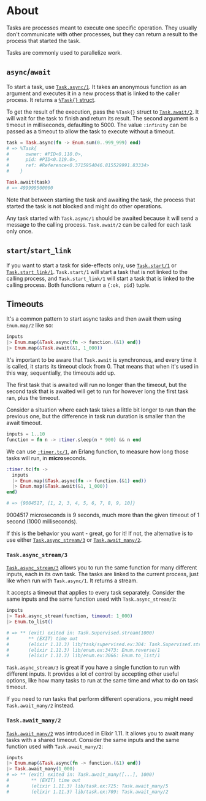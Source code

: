 # About

Tasks are processes meant to execute one specific operation.
They usually don't communicate with other processes, but they can return a result to the process that started the task.

Tasks are commonly used to parallelize work.

## `async`/`await`

To start a task, use [`Task.async/1`][task-async]. It takes an anonymous function as an argument and executes it in a new process that is linked to the caller process. It returns a [`%Task{}` struct][task-struct].

To get the result of the execution, pass the `%Task{}` struct to [`Task.await/2`][task-await]. It will wait for the task to finish and return its result. The second argument is a timeout in milliseconds, defaulting to 5000. The value `:infinity` can be passed as a timeout to allow the task to execute without a timeout.

```elixir
task = Task.async(fn -> Enum.sum(0..999_999) end)
# => %Task{
#      owner: #PID<0.110.0>,
#      pid: #PID<0.119.0>,
#      ref: #Reference<0.3715954046.815529991.83334>
#    }

Task.await(task)
# => 499999500000
```

Note that between starting the task and awaiting the task, the process that started the task is not blocked and might do other operations.

Any task started with `Task.async/1` should be awaited because it will send a message to the calling process. `Task.await/2` can be called for each task only once.

## `start`/`start_link`

If you want to start a task for side-effects only, use [`Task.start/1`][task-start] or [`Task.start_link/1`][task-start-link]. `Task.start/1` will start a task that is not linked to the calling process, and `Task.start_link/1` will start a task that is linked to the calling process. Both functions return a `{:ok, pid}` tuple.

## Timeouts

It's a common pattern to start async tasks and then await them using `Enum.map/2` like so:

```elixir
inputs
|> Enum.map(&Task.async(fn -> function.(&1) end))
|> Enum.map(&Task.await(&1, 1_000))
```

It's important to be aware that `Task.await` is synchronous, and every time it is called, it starts its timeout clock from 0. That means that when it's used in this way, sequentially, the timeouts add up.

The first task that is awaited will run no longer than the timeout, but the second task that is awaited will get to run for however long the first task ran, plus the timeout.

Consider a situation where each task takes a little bit longer to run than the previous one, but the difference in task run duration is smaller than the await timeout.

```elixir
inputs = 1..10
function = fn n -> :timer.sleep(n * 900) && n end
```

We can use [`:timer.tc/1`][erlang-timer-tc], an Erlang function, to measure how long those tasks will run, in **micro**seconds.

```elixir
:timer.tc(fn ->
  inputs
  |> Enum.map(&Task.async(fn -> function.(&1) end))
  |> Enum.map(&Task.await(&1, 1_000))
end)

# => {9004517, [1, 2, 3, 4, 5, 6, 7, 8, 9, 10]}
```

9004517 microseconds is 9 seconds, much more than the given timeout of 1 second (1000 milliseconds).

If this is the behavior you want - great, go for it! If not, the alternative is to use either [`Task.async_stream/3`][task-async-stream] or [`Task.await_many/2`][task-await-many].

### `Task.async_stream/3`

[`Task.async_stream/3`][task-async-stream] allows you to run the same function for many different inputs, each in its own task. The tasks are linked to the current process, just like when run with `Task.async/1`. It returns a stream.

It accepts a timeout that applies to every task separately. Consider the same inputs and the same function used with `Task.async_stream/3`:

```elixir
inputs
|> Task.async_stream(function, timeout: 1_000)
|> Enum.to_list()

# => ** (exit) exited in: Task.Supervised.stream(1000)
#       ** (EXIT) time out
#       (elixir 1.11.3) lib/task/supervised.ex:304: Task.Supervised.stream_reduce/7
#       (elixir 1.11.3) lib/enum.ex:3473: Enum.reverse/1
#       (elixir 1.11.3) lib/enum.ex:3066: Enum.to_list/1
```

`Task.async_stream/3` is great if you have a single function to run with different inputs. It provides a lot of control by accepting other useful options, like how many tasks to run at the same time and what to do on task timeout.

If you need to run tasks that perform different operations, you might need `Task.await_many/2` instead.

### `Task.await_many/2`

[`Task.await_many/2`][task-await-many] was introduced in Elixir 1.11. It allows you to await many tasks with a shared timeout. Consider the same inputs and the same function used with `Task.await_many/2`:

```elixir
inputs
|> Enum.map(&Task.async(fn -> function.(&1) end))
|> Task.await_many(1_000)
# => ** (exit) exited in: Task.await_many([...], 1000)
#        ** (EXIT) time out
#        (elixir 1.11.3) lib/task.ex:725: Task.await_many/5
#        (elixir 1.11.3) lib/task.ex:709: Task.await_many/2
```

[erlang-timer-tc]: https://erlang.org/doc/man/timer.html#tc-1
[task-await-many]: https://hexdocs.pm/elixir/Task.html#await_many/2
[task-async-stream]: https://hexdocs.pm/elixir/Task.html#async_stream/3
[task-async]: https://hexdocs.pm/elixir/Task.html#async/1
[task-await]: https://hexdocs.pm/elixir/Task.html#await/2
[task-struct]: https://hexdocs.pm/elixir/Task.html#__struct__/0
[task-start]: https://hexdocs.pm/elixir/Task.html#start/1
[task-start-link]: https://hexdocs.pm/elixir/Task.html#start_link/1
